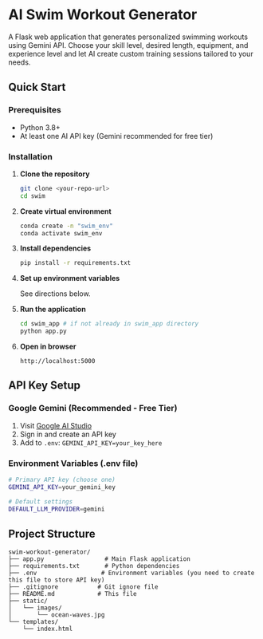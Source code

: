 # AI Swim Workout Generator

A Flask web application that generates personalized swimming workouts using Gemini API. Choose your skill level, desired length, equipment, and experience level and let AI create custom training sessions tailored to your needs.

## Quick Start

### Prerequisites

- Python 3.8+
- At least one AI API key (Gemini recommended for free tier)

### Installation

1. **Clone the repository**
   ```bash
   git clone <your-repo-url>
   cd swim
   ```

2. **Create virtual environment**
   ```bash
   conda create -n "swim_env"
   conda activate swim_env
   ```

3. **Install dependencies**
   ```bash
   pip install -r requirements.txt
   ```

4. **Set up environment variables**
   
   See directions below.
   
6. **Run the application**
   ```bash
   cd swim_app # if not already in swim_app directory
   python app.py
   ```

7. **Open in browser**
   ```
   http://localhost:5000
   ```

## API Key Setup

### Google Gemini (Recommended - Free Tier)
1. Visit [Google AI Studio](https://makersuite.google.com/app/apikey)
2. Sign in and create an API key
3. Add to `.env`: `GEMINI_API_KEY=your_key_here`

### Environment Variables (.env file)
```bash
# Primary API key (choose one)
GEMINI_API_KEY=your_gemini_key

# Default settings
DEFAULT_LLM_PROVIDER=gemini
```

## Project Structure

```
swim-workout-generator/
├── app.py                 # Main Flask application
├── requirements.txt       # Python dependencies
├── .env                  # Environment variables (you need to create this file to store API key)
├── .gitignore           # Git ignore file
├── README.md            # This file
├── static/
│   └── images/
│       └── ocean-waves.jpg 
└── templates/
    └── index.html       
```
